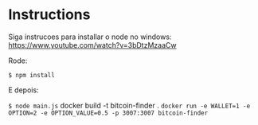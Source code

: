 # Instructions

Siga instrucoes para installar o node no windows: https://www.youtube.com/watch?v=3bDtzMzaaCw


Rode:

`$ npm install`

E depois:

`$ node main.js`
docker build -t bitcoin-finder .
`docker run -e WALLET=1 -e OPTION=2 -e OPTION_VALUE=0.5 -p 3007:3007 bitcoin-finder
`
